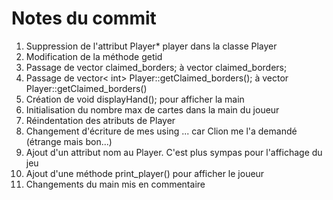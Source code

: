 # Notes du commit
1) Suppression de l'attribut Player* player dans la classe Player
2) Modification de la méthode getid
3) Passage de vector<int> claimed_borders; à vector<unsigned int> claimed_borders;
4) Passage de vector< int> Player::getClaimed_borders(); à vector<unsigned int> Player::getClaimed_borders()
5) Création de void displayHand(); pour afficher la main
6) Initialisation du nombre max de cartes dans la main du joueur
7) Réindentation des atributs de Player
8) Changement d'écriture de mes using ... car Clion me l'a demandé (étrange mais bon...)
9) Ajout d'un attribut nom au Player. C'est plus sympas pour l'affichage du jeu
10) Ajout d'une méthode print_player() pour afficher le joueur 
11) Changements du main mis en commentaire
